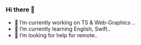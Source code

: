 ### Hi there 👋

- 🔭 I’m currently working on TS & Web-Graphics ..
- 🌱 I’m currently learning English, Swift..
- 🤔 I’m looking for help for remote..

